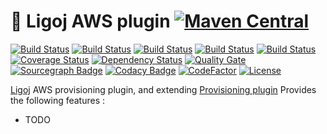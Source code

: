 # :link: Ligoj AWS plugin [![Maven Central](https://maven-badges.herokuapp.com/maven-central/org.ligoj.plugin/plugin-prov-aws/badge.svg)](https://maven-badges.herokuapp.com/maven-central/org.ligoj.plugin/plugin-prov-aws)

[![Build Status](https://travis-ci.org/ligoj/plugin-prov-aws.svg?branch=master)](https://travis-ci.org/ligoj/plugin-prov-aws)
[![Build Status](https://circleci.com/gh/ligoj/plugin-prov-aws.svg?style=svg)](https://circleci.com/gh/ligoj/plugin-prov-aws)
[![Build Status](https://codeship.com/projects/a8c64bc0-05c9-0135-5add-32bab775782c/status?branch=master)](https://codeship.com/projects/213622)
[![Build Status](https://semaphoreci.com/api/v1/ligoj/plugin-prov-aws/branches/master/shields_badge.svg)](https://semaphoreci.com/ligoj/plugin-prov-aws)
[![Build Status](https://ci.appveyor.com/api/projects/status/5926fmf0p5qp9j16/branch/master?svg=true)](https://ci.appveyor.com/project/ligoj/plugin-prov-aws/branch/master)
[![Coverage Status](https://coveralls.io/repos/github/ligoj/plugin-prov-aws/badge.svg?branch=master)](https://coveralls.io/github/ligoj/plugin-prov-aws?branch=master)
[![Dependency Status](https://www.versioneye.com/user/projects/58caeda8dcaf9e0041b5b978/badge.svg?style=flat)](https://www.versioneye.com/user/projects/58caeda8dcaf9e0041b5b978)
[![Quality Gate](https://sonarqube.com/api/badges/gate?key=org.ligoj.plugin:root)](https://sonarqube.com/dashboard/index/org.ligoj.plugin:root)
[![Sourcegraph Badge](https://sourcegraph.com/github.com/ligoj/plugin-prov-aws/-/badge.svg)](https://sourcegraph.com/github.com/ligoj/plugin-prov-aws?badge)
[![Codacy Badge](https://api.codacy.com/project/badge/Grade/7972cb9a10d54d119b8c434fef8d4013)](https://www.codacy.com/app/ligoj/plugin-prov-aws?utm_source=github.com&amp;utm_medium=referral&amp;utm_content=ligoj/plugin-prov-aws&amp;utm_campaign=Badge_Grade)
[![CodeFactor](https://www.codefactor.io/repository/github/ligoj/plugin-prov-aws/badge)](https://www.codefactor.io/repository/github/ligoj/plugin-prov-aws)
[![License](http://img.shields.io/:license-mit-blue.svg)](http://gus.mit-license.org/)

[Ligoj](https://github.com/ligoj/ligoj) AWS provisioning plugin, and extending [Provisioning plugin](https://github.com/ligoj/plugin-prov)
Provides the following features :
- TODO

